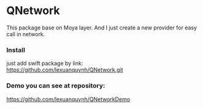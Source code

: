 # QNetwork

This package base on Moya layer. And I just create a new provider for easy call in network.

### Install

just add swift package by link:
https://github.com/lexuanquynh/QNetwork.git


### Demo you can see at repository:
https://github.com/lexuanquynh/QNetworkDemo
